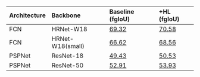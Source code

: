 | Architecture    | Backbone         | Baseline  (fgIoU)                                 | +HL  (fgIoU)                                  |
|:----------------|:-----------------|:--------------------------------------------------|:----------------------------------------------|
| FCN             | HRNet-W18        | [69.32](fcn-hrnetv2p-w18/baseline.log.json)       | [70.58](fcn-hrnetv2p-w18/ours.log.json)       |
| FCN             | HRNet-W18(small) | [66.62](fcn-hrnetv2p-w18-small/baseline.log.json) | [68.56](fcn-hrnetv2p-w18-small/ours.log.json) |
| PSPNet          | ResNet-18        | [49.43](pspnet-res18/baseline.log.json)           | [50.53](pspnet-res18/ours.log.json)           |
| PSPNet          | ResNet-50        | [52.91](pspnet-res50/baseline.log.json)           | [53.93](pspnet-res50/ours.log.json)           |